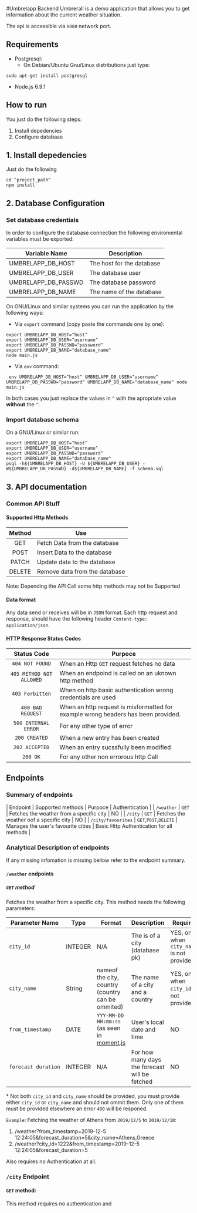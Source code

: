 #Umbrelapp Backend
Umbrerall is a demo application that allows you to get information about the current weather situation.

The api is accessible via `8000` network port.

## Requirements
* Postgresql:
    * On Debian/Ubuntu Gnu/Linux distributions just type:

```
sudo apt-get install postgresql
```
* Node.js 6.9.1

## How to run

You just do the following steps:
1. Install depedencies
2. Configure database

## 1. Install depedencies
Just do the following

```
cd ^project_path^
npm install
```

## 2. Database Configuration

### Set database credentials

In order to configure the database connection the following enviromental variables must be exported:

Variable Name | Description
------------- | ------------
UMBRELAPP_DB_HOST | The host for the database
UMBRELAPP_DB_USER | The database user
UMBRELAPP_DB_PASSWD | The database password
UMBRELAPP_DB_NAME | The name of the database

On GNU/Linux and similar systems you can run the application by the following ways:

* Via `export` command (copy paste the commands one by one):

````
export UMBRELAPP_DB_HOST=^host^
export UMBRELAPP_DB_USER=^username^
export UMBRELAPP_DB_PASSWD=^password^
export UMBRELAPP_DB_NAME=^database_name^
node main.js
````
* Via `env` command:

````
 env UMBRELAPP_DB_HOST=^host^ UMBRELAPP_DB_USER=^username^ UMBRELAPP_DB_PASSWD=^password^ UMBRELAPP_DB_NAME=^database_name^ node main.js
````
In both cases you just replace the values in `^` with the apropriate value **without** the `^`.

### Import database schema
On a GNU/Linux or similar run:

```
export UMBRELAPP_DB_HOST=^host^
export UMBRELAPP_DB_USER=^username^
export UMBRELAPP_DB_PASSWD=^password^
export UMBRELAPP_DB_NAME=^database_name^
psql -h${UMBRELAPP_DB_HOST} -U ${UMBRELAPP_DB_USER} -W${UMBRELAPP_DB_PASSWD} -d${UMBRELAPP_DB_NAME} -f schema.sql
```

## 3. API documentation

### Common API Stuff

#### Supported Http Methods

| Method | Use  |
| :------: | ---- |
| GET | Fetch Data from the database |
| POST | Insert Data to the database |
| PATCH | Update data to the database |
| DELETE | Remove data from the database |

Note:
Depending the API Call some http methods may not be Supported

#### Data format
Any data send or receives will be in `JSON` format. Each http request and response, should have the following header `Content-type: application/json`.

#### HTTP Response Status Codes

| Status Code | Purpoce |
| :-----------: | ------ |
| `404 NOT FOUND` | When an Http `GET` request fetches no data |
| `405 METHOD NOT ALLOWED` | When an endpoind is called on an uknown http method |
| `403 Forbitten` | When on http basic authentication wrong credentials are used |
| `400 BAD REQUEST` | When an http request is misformatted for example wrong headers has been provided. | 
| `500 INTERNAL ERROR` | For eny other type of error |
| `200 CREATED` | When a new entry has been created |
| `202 ACCEPTED` | When an entry sucssfully been modified |
| `200 OK` | For any other non errorous http Call |

## Endpoints

### Summary of endpoints

| Endpoint | Supported methods | Purpoce | Authentication |
| `/weather` | `GET` | Fetches the weather from a specific city | NO |
| `/city` | `GET` | Fetches the weather oof a specific city | NO |
| `/city/favourites` | `GET`,`POST`,`DELETE` | Manages the user's favourite cities | Basic Http Authentication for all methods |

### Analytical Description of endpoints

If any missing infomation is missing bellow refer to the endpoint summary.

#### `/weather` endpoints

##### `GET` method

Fetches the weather from a specific city. This method needs the following parameters:

| Parameter Name | Type | Format | Description | Required |
| -------------- | ---- | ------ | ----------- | -------- |
| `city_id` | INTEGER | N/A | The is of a city (database pk) | YES, only when `city_name` is not provided.* |
| `city_name` | String | nameof the city, country (country can be ommited) | The name of a city and a country | YES, only when `city_id` is not provided.* |
| `from_timestamp` | DATE | `YYY-MM-DD HH:mm:ss` (as seen in [moment.js](http://momentjs.com/docs/#/parsing/string/) | User's local date and time | NO |
| `forecast_duration` | INTEGER | N/A | For how many days the forecast will be fetched | NO |

\* Not both `city_id` and `city_name` should be provided, you must provide either `city_id` or `city_name` and should not ommit them. Only one of them must be provided elsewhere an error `400` will be responed.

`Example`: Fetching the weather of Athens from `2019/12/5` to `2019/12/10`:
 1. /weather?from_timestamp=2019-12-5 12:24:05&forecast_duration=5&city_name=Athens,Greece
 2. /weather?city_id=1222&from_timestamp=2019-12-5 12:24:05&forecast_duration=5

Also requires no Authentication at all.

### `/city` Endpoint

#### `GET` method:

This method requires no authentication and 